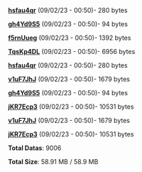[**hsfau4qr**](/data/hsfau4qr.txt) (09/02/23 - 00:50)- 280 bytes

[**gh4Yd9S5**](/data/gh4Yd9S5.txt) (09/02/23 - 00:50)- 94 bytes

[**f5rnUueg**](/data/f5rnUueg.txt) (09/02/23 - 00:50)- 1392 bytes

[**TqsKp4DL**](/data/TqsKp4DL.txt) (09/02/23 - 00:50)- 6956 bytes

[**hsfau4qr**](/data/hsfau4qr.txt) (09/02/23 - 00:50)- 280 bytes

[**v1uF7JhJ**](/data/v1uF7JhJ.txt) (09/02/23 - 00:50)- 1679 bytes

[**gh4Yd9S5**](/data/gh4Yd9S5.txt) (09/02/23 - 00:50)- 94 bytes

[**jKR7Ecp3**](/data/jKR7Ecp3.txt) (09/02/23 - 00:50)- 10531 bytes

[**v1uF7JhJ**](/data/v1uF7JhJ.txt) (09/02/23 - 00:50)- 1679 bytes

[**jKR7Ecp3**](/data/jKR7Ecp3.txt) (09/02/23 - 00:50)- 10531 bytes

**Total Datas**: 9006

**Total Size**: 58.91 MB / 58.9 MB